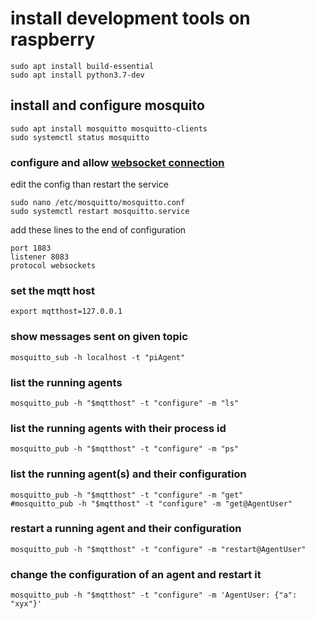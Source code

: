 # install development tools on raspberry
```shell
sudo apt install build-essential
sudo apt install python3.7-dev
```

## install and configure mosquito

```shell
sudo apt install mosquitto mosquitto-clients
sudo systemctl status mosquitto
```

### configure and allow [websocket connection](https://stackoverflow.com/questions/41076961/unable-to-connect-to-mosquitto-over-websocket)

edit the config than restart the service
```shell
sudo nano /etc/mosquitto/mosquitto.conf
sudo systemctl restart mosquitto.service
```

add these lines to the end of configuration
```
port 1883
listener 8083
protocol websockets
```

### set the mqtt host
```shell
export mqtthost=127.0.0.1
```

### show messages sent on given topic
```shell
mosquitto_sub -h localhost -t "piAgent"
```

### list the running agents
```shell
mosquitto_pub -h "$mqtthost" -t "configure" -m "ls"
```

### list the running agents with their process id
```shell
mosquitto_pub -h "$mqtthost" -t "configure" -m "ps"
```

### list the running agent(s) and their configuration
```shell
mosquitto_pub -h "$mqtthost" -t "configure" -m "get"
#mosquitto_pub -h "$mqtthost" -t "configure" -m "get@AgentUser"
```

### restart a running agent and their configuration
```shell
mosquitto_pub -h "$mqtthost" -t "configure" -m "restart@AgentUser"
```

### change the configuration of an agent and restart it
```shell
mosquitto_pub -h "$mqtthost" -t "configure" -m 'AgentUser: {"a": "xyx"}'
```
